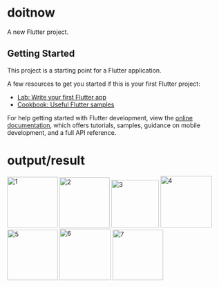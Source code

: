 # doitnow

A new Flutter project.

## Getting Started

This project is a starting point for a Flutter application.

A few resources to get you started if this is your first Flutter project:

- [Lab: Write your first Flutter app](https://docs.flutter.dev/get-started/codelab)
- [Cookbook: Useful Flutter samples](https://docs.flutter.dev/cookbook)

For help getting started with Flutter development, view the
[online documentation](https://docs.flutter.dev/), which offers tutorials,
samples, guidance on mobile development, and a full API reference.
# output/result
<img width="117" alt="1" src="https://user-images.githubusercontent.com/125723825/232849336-8e49ddbb-f295-44ce-a135-01c316cd77e0.jpg">
<img width="116" alt="2" src="https://user-images.githubusercontent.com/125723825/232849500-bf03a01e-7a60-4784-8da8-434f31ef0351.jpg">
<img width="110" alt="3" src="https://user-images.githubusercontent.com/125723825/232849758-0bba2e20-48ea-4995-a6ed-76e05e568304.jpg">
<img width="119" alt="4" src="https://user-images.githubusercontent.com/125723825/232849903-3f59de87-e135-4d1c-b5d0-a8b0b47858b3.jpg">
<img width="117" alt="5" src="https://user-images.githubusercontent.com/125723825/232850093-f2a3d8eb-1a25-4300-9980-e8bdcc6e8b6a.jpg">
<img width="119" alt="6" src="https://user-images.githubusercontent.com/125723825/232850295-dadc6b9b-066a-46da-884c-548bb3582ac5.jpg">
<img width="117" alt="7" src="https://user-images.githubusercontent.com/125723825/232850458-c7ffeb2b-2ee5-4aa9-8ab1-dc46aafcf58c.jpg">







